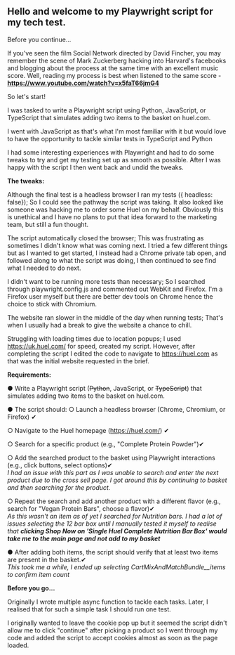 <h2>Hello and welcome to my Playwright script for my tech test.</h2>

Before you continue...

If you've seen the film Social Network directed by David Fincher, you may remember the scene of Mark Zuckerberg hacking into Harvard's facebooks and blogging about the process at the same time with an excellent music score.
Well, reading my process is best when listened to the same score - **https://www.youtube.com/watch?v=x5faT66jmG4**

So let's start!

I was tasked to write a Playwright script using Python, JavaScript, or TypeScript that simulates adding two items to the basket on huel.com.

I went with JavaScript as that's what I'm most familiar with it but would love to have the opportunity to tackle similar tests in TypeScript and Python

I had some interesting experiences with Playwright and had to do some tweaks to try and get my testing set up as smooth as possible. After I was happy with the script I then went back and undid the tweaks.

**The tweaks:**

Although the final test is a headless browser I ran my tests ({ headless: false});
So I could see the pathway the script was taking. It also looked like someone was hacking me to order some Huel on my behalf. Obviously this is unethical and I have no plans to put that idea forward to the marketing team, but still a fun thought.

The script automatically closed the browser;
This was frustrating as sometimes I didn't know what was coming next. I tried a few different things but as I wanted to get started, I instead had a Chrome private tab open, and followed along to what the script was doing, I then continued to see find what I needed to do next.

I didn't want to be running more tests than necessary;
So I searched through playwright.config.js and commented out WebKit and Firefox. I'm a Firefox user myself but there are better dev tools on Chrome hence the choice to stick with Chromium.

The website ran slower in the middle of the day when running tests;
That's when I usually had a break to give the website a chance to chill.

Struggling with loading times due to location popups;
I used https://uk.huel.com/ for speed, created my script.
However, after completing the script I edited the code to navigate to https://huel.com as that was the initial website requested in the brief.

**Requirements:** 

● Write a Playwright script (~~Python~~, JavaScript, or ~~TypeScript~~) that simulates adding two items to the basket on huel.com.

● The script should:
○ Launch a headless browser (Chrome, Chromium, or Firefox) ✔

○ Navigate to the Huel homepage (https://huel.com/) ✔

○ Search for a specific product (e.g., "Complete Protein Powder")✔

○ Add the searched product to the basket using Playwright interactions (e.g., click buttons,
select options)✔<br>
_I had an issue with this part as I was unable to search and enter the next product due to the cross sell page. I got around this by continuing to basket and then searching for the product._

○ Repeat the search and add another product with a different flavor (e.g., search for "Vegan
Protein Bars", choose a flavor)✔<br>
_As this wasn't an item as of yet I searched for Nutrition bars. I had a lot of issues selecting the 12 bar box until I manually tested it myself to realise that **clicking Shop Now on 'Single Huel Complete Nutrition Bar Box' would take me to the main page and not add to my basket**_

● After adding both items, the script should verify that at least two items are present in the basket.✔<br>
_This took me a while, I ended up selecting CartMixAndMatchBundle\_\_items to confirm item count_

**Before you go...**

Originally I wrote multiple async function to tackle each tasks. Later, I realised that for such a simple task I should run one test.

I originally wanted to leave the cookie pop up but it seemed the script didn't allow me to click "continue" after picking a product so I went through my code and added the script to accept cookies almost as soon as the page loaded.

